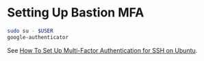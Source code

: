 # Setting Up Bastion MFA

```bash
sudo su - $USER
google-authenticator
```

See [How To Set Up Multi-Factor Authentication for SSH on Ubuntu](https://www.digitalocean.com/community/tutorials/how-to-set-up-multi-factor-authentication-for-ssh-on-ubuntu-16-04).

